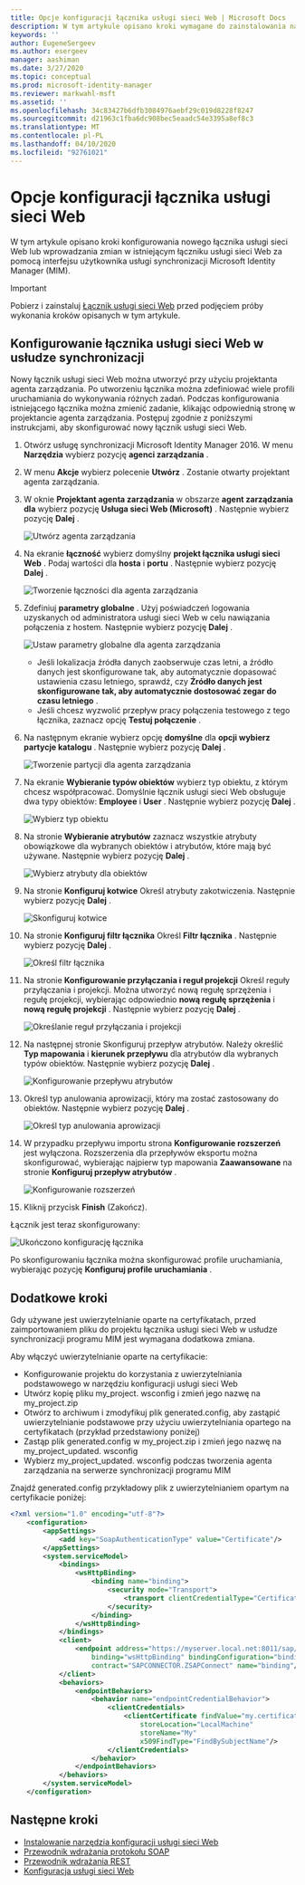 ```yaml
---
title: Opcje konfiguracji łącznika usługi sieci Web | Microsoft Docs
description: W tym artykule opisano kroki wymagane do zainstalowania narzędzia konfiguracji usługi sieci Web.
keywords: ''
author: EugeneSergeev
ms.author: esergeev
manager: aashiman
ms.date: 3/27/2020
ms.topic: conceptual
ms.prod: microsoft-identity-manager
ms.reviewer: markwahl-msft
ms.assetid: ''
ms.openlocfilehash: 34c83427b6dfb3084976aebf29c019d8228f8247
ms.sourcegitcommit: d21963c1fba6dc908bec5eaadc54e3395a8ef8c3
ms.translationtype: MT
ms.contentlocale: pl-PL
ms.lasthandoff: 04/10/2020
ms.locfileid: "92761021"
---
```

# <a name="web-service-connector-configuration-options"></a>Opcje konfiguracji łącznika usługi sieci Web
W tym artykule opisano kroki konfigurowania nowego łącznika usługi sieci Web lub wprowadzania zmian w istniejącym łączniku usługi sieci Web za pomocą interfejsu użytkownika usługi synchronizacji Microsoft Identity Manager (MIM).

>[!IMPORTANT]
>Pobierz i zainstaluj [Łącznik usługi sieci Web](https://www.microsoft.com/download/details.aspx?id=51495) przed podjęciem próby wykonania kroków opisanych w tym artykule.

## <a name="configure-the-web-service-connector-in-the-synchronization-service"></a>Konfigurowanie łącznika usługi sieci Web w usłudze synchronizacji

Nowy łącznik usługi sieci Web można utworzyć przy użyciu projektanta agenta zarządzania. Po utworzeniu łącznika można zdefiniować wiele profili uruchamiania do wykonywania różnych zadań. Podczas konfigurowania istniejącego łącznika można zmienić zadanie, klikając odpowiednią stronę w projektancie agenta zarządzania. Postępuj zgodnie z poniższymi instrukcjami, aby skonfigurować nowy łącznik usługi sieci Web.

1. Otwórz usługę synchronizacji Microsoft Identity Manager 2016. W menu **Narzędzia** wybierz pozycję **agenci zarządzania** .

2. W menu **Akcje** wybierz polecenie **Utwórz** . Zostanie otwarty projektant agenta zarządzania.

3. W oknie **Projektant agenta zarządzania** w obszarze **agent zarządzania dla** wybierz pozycję **Usługa sieci Web (Microsoft)** . Następnie wybierz pozycję **Dalej** .

    ![Utwórz agenta zarządzania](media/microsoft-identity-manager-2016-ma-ws-maconfig/create-ma.png)

4. Na ekranie **łączność** wybierz domyślny **projekt łącznika usługi sieci Web** . Podaj wartości dla **hosta** i **portu** . Następnie wybierz pozycję **Dalej** .

    ![Tworzenie łączności dla agenta zarządzania](media/microsoft-identity-manager-2016-ma-ws-maconfig/create-ma-connectivity.png)

5. Zdefiniuj **parametry globalne** . Użyj poświadczeń logowania uzyskanych od administratora usługi sieci Web w celu nawiązania połączenia z hostem. Następnie wybierz pozycję **Dalej** .

    ![Ustaw parametry globalne dla agenta zarządzania](media/microsoft-identity-manager-2016-ma-ws-maconfig/create-ma-global-parameters.png)

    - Jeśli lokalizacja źródła danych zaobserwuje czas letni, a źródło danych jest skonfigurowane tak, aby automatycznie dopasować ustawienia czasu letniego, sprawdź, czy **Źródło danych jest skonfigurowane tak, aby automatycznie dostosować zegar do czasu letniego** .
    - Jeśli chcesz wyzwolić przepływ pracy połączenia testowego z tego łącznika, zaznacz opcję **Testuj połączenie** .

6. Na następnym ekranie wybierz opcję **domyślne** dla **opcji wybierz partycje katalogu** . Następnie wybierz pozycję **Dalej** .

    ![Tworzenie partycji dla agenta zarządzania](media/microsoft-identity-manager-2016-ma-ws-maconfig/create-ma-partitions.png)

7. Na ekranie **Wybieranie typów obiektów** wybierz typ obiektu, z którym chcesz współpracować. Domyślnie łącznik usługi sieci Web obsługuje dwa typy obiektów: **Employee** i **User** . Następnie wybierz pozycję **Dalej** .

    ![Wybierz typ obiektu](media/microsoft-identity-manager-2016-ma-ws-maconfig/select-object-types.png)

8. Na stronie **Wybieranie atrybutów** zaznacz wszystkie atrybuty obowiązkowe dla wybranych obiektów i atrybutów, które mają być używane. Następnie wybierz pozycję **Dalej** .

    ![Wybierz atrybuty dla obiektów](media/microsoft-identity-manager-2016-ma-ws-maconfig/select-attributes.png)

9. Na stronie **Konfiguruj kotwice** Określ atrybuty zakotwiczenia. Następnie wybierz pozycję **Dalej** .

    ![Skonfiguruj kotwice](media/microsoft-identity-manager-2016-ma-ws-maconfig/configure-anchors.png)

10. Na stronie **Konfiguruj filtr łącznika** Określ **Filtr łącznika** . Następnie wybierz pozycję **Dalej** .

    ![Określ filtr łącznika](media/microsoft-identity-manager-2016-ma-ws-maconfig/configure-connector-filter.png)

11. Na stronie **Konfigurowanie przyłączania i reguł projekcji** Określ reguły przyłączania i projekcji. Można utworzyć nową regułę sprzężenia i regułę projekcji, wybierając odpowiednio **nową regułę sprzężenia** i **nową regułę projekcji** . Następnie wybierz pozycję **Dalej** .

    ![Określanie reguł przyłączania i projekcji](media/microsoft-identity-manager-2016-ma-ws-maconfig/join-projection.png)

12. Na następnej stronie Skonfiguruj przepływ atrybutów. Należy określić **Typ mapowania** i **kierunek przepływu** dla atrybutów dla wybranych typów obiektów. Następnie wybierz pozycję **Dalej** .

    ![Konfigurowanie przepływu atrybutów](media/microsoft-identity-manager-2016-ma-ws-maconfig/attribute-flow.png)

13. Określ typ anulowania aprowizacji, który ma zostać zastosowany do obiektów. Następnie wybierz pozycję **Dalej** .

    ![Określ typ anulowania aprowizacji](media/microsoft-identity-manager-2016-ma-ws-maconfig/deprovisioning.png)

14. W przypadku przepływu importu strona **Konfigurowanie rozszerzeń** jest wyłączona. Rozszerzenia dla przepływów eksportu można skonfigurować, wybierając najpierw typ mapowania **Zaawansowane** na stronie **Konfiguruj przepływ atrybutów** .

    ![Konfigurowanie rozszerzeń](media/microsoft-identity-manager-2016-ma-ws-maconfig/extensions.png)

15. Kliknij przycisk **Finish** (Zakończ).

Łącznik jest teraz skonfigurowany:

![Ukończono konfigurację łącznika](media/microsoft-identity-manager-2016-ma-ws-maconfig/sync-manager.png)

Po skonfigurowaniu łącznika można skonfigurować profile uruchamiania, wybierając pozycję **Konfiguruj profile uruchamiania** .

## <a name="additional-steps"></a>Dodatkowe kroki

Gdy używane jest uwierzytelnianie oparte na certyfikatach, przed zaimportowaniem pliku do projektu łącznika usługi sieci Web w usłudze synchronizacji programu MIM jest wymagana dodatkowa zmiana.

Aby włączyć uwierzytelnianie oparte na certyfikacie:

- Konfigurowanie projektu do korzystania z uwierzytelniania podstawowego w narzędziu konfiguracji usługi sieci Web
- Utwórz kopię pliku my_project. wsconfig i zmień jego nazwę na my_project.zip
- Otwórz to archiwum i zmodyfikuj plik generated.config, aby zastąpić uwierzytelnianie podstawowe przy użyciu uwierzytelniania opartego na certyfikatach (przykład przedstawiony poniżej)
- Zastąp plik generated.config w my_project.zip i zmień jego nazwę na my_project_updated. wsconfig
- Wybierz my_project_updated. wsconfig podczas tworzenia agenta zarządzania na serwerze synchronizacji programu MIM

Znajdź generated.config przykładowy plik z uwierzytelnianiem opartym na certyfikacie poniżej:

```xml
<?xml version="1.0" encoding="utf-8"?>
    <configuration>
        <appSettings>
            <add key="SoapAuthenticationType" value="Certificate"/>
        </appSettings>
        <system.serviceModel>
            <bindings>
                <wsHttpBinding>
                    <binding name="binding">
                        <security mode="Transport">
                            <transport clientCredentialType="Certificate"/>
                        </security>
                    </binding>
                </wsHttpBinding>
            </bindings>
            <client>
                <endpoint address="https://myserver.local.net:8011/sap/bc/srt/scs/sap/zsapconnect?sap-client=800"
                    binding="wsHttpBinding" bindingConfiguration="binding"
                    contract="SAPCONNECTOR.ZSAPConnect" name="binding"/>
            </client>
            <behaviors>
                <endpointBehaviors>
                    <behavior name="endpointCredentialBehavior">
                        <clientCredentials>
                            <clientCertificate findValue="my.certificate.name.local.net"
                                storeLocation="LocalMachine"
                                storeName="My"
                                x509FindType="FindBySubjectName"/>
                        </clientCredentials>
                    </behavior>
                </endpointBehaviors>
            </behaviors>
        </system.serviceModel>
    </configuration>
```

## <a name="next-steps"></a>Następne kroki

- [Instalowanie narzędzia konfiguracji usługi sieci Web](microsoft-identity-manager-2016-ma-ws-install.md)
- [Przewodnik wdrażania protokołu SOAP](microsoft-identity-manager-2016-ma-ws-soap.md)
- [Przewodnik wdrażania REST](microsoft-identity-manager-2016-ma-ws-restgeneric.md)
- [Konfiguracja usługi sieci Web](microsoft-identity-manager-2016-ma-ws-maconfig.md)
